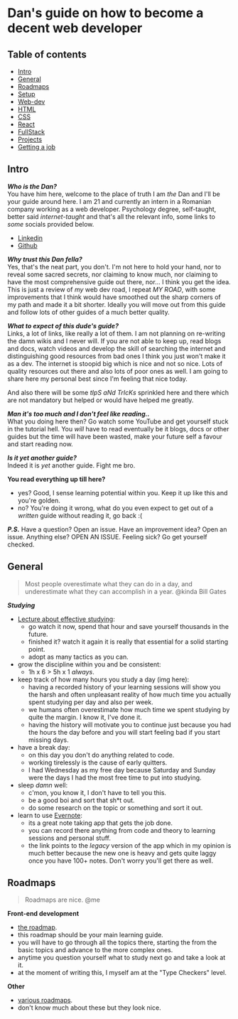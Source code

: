 
# Dan's guide on how to become a decent web developer

## Table of contents
- [Intro](#intro)
- [General](#general)
- [Roadmaps](#roadmaps)
- [Setup](#setup)
- [Web-dev](#web-dev)
- [HTML](#html)
- [CSS](#css)
- [React](#react)
- [FullStack](#fullstack)
- [Projects](#projects)
- [Getting a job](#getting-a-job)

## Intro
***Who is the Dan?***</br>
 You have him here, welcome to the place of truth I am *the* Dan and I'll be your guide around here. I am 21 and currently an intern in a Romanian company working as a web developer. Psychology degree, self-taught, better said *internet-taught* and that's all the relevant info, some links to *some* socials provided below.
 
 - [Linkedin](https://www.linkedin.com/in/dan-lucian-gaina/)
 - [Github](https://github.com/Dan-Lucian)

***Why trust this Dan fella?***</br>
Yes, that's the neat part, you don't. I'm not here to hold your hand, nor to reveal some sacred secrets, nor claiming to know much, nor claiming to have the most comprehensive guide out there, nor... I think you get the idea. This is just a review of *my* web dev road, I repeat *MY ROAD*, with some improvements that I think would have smoothed out the sharp corners of my path and made it a bit shorter. Ideally you will move out from this guide and follow lots of other guides of a much better quality.

***What to expect of this dude's guide?***</br>
Links, a lot of links, like really a lot of them. I am not planning on re-writing the damn wikis and I never will. If you are not able to keep up, read blogs and docs, watch videos and develop the skill of searching the internet and distinguishing good resources from bad ones I think you just won't make it as a dev. The internet is stoopid big which is nice and not so nice. Lots of quality resources out there and also lots of poor ones as well. I am going to share here my personal best since I'm feeling that nice today.

And also there will be some *tIpS aNd TrIcKs* sprinkled here and there which are not mandatory but helped or would have helped me greatly.

***Man it's too much and I don't feel like reading..***</br>
What you doing here then? Go watch some YouTube and get yourself stuck in the tutorial hell. You *will* have to read eventually be it blogs, docs or other guides but the time will have been wasted, make your future self a favour and start reading now.

***Is it yet another guide?***</br>
Indeed it is *yet* another guide. Fight me bro.

**You read everything up till here?**</br>

 - yes? Good, I sense learning potential within you. Keep it up like this and you're golden. 
 - no? You're doing it wrong, what do you even expect to get out of a *written* guide without reading it, go back :(

***P.S.*** Have a question? Open an issue. Have an improvement idea? Open an issue. Anything else? OPEN AN ISSUE. Feeling sick? Go get yourself checked.

## General

> Most people overestimate what they can do in a day, and underestimate what they can accomplish in a year. @kinda Bill Gates

***Studying***
 - [Lecture about effective studying](https://www.youtube.com/watch?v=IlU-zDU6aQ0&t=604s):
	 - go watch it now, spend that hour and save yourself thousands in the future.
	 - finished it? watch it again it is really that essential for a solid starting point.
	 - adopt as many tactics as you can.
- grow the discipline within you and be consistent:
	-  1h x 6 > 5h x 1 *always*.
- keep track of how many hours you study a day (img here):
	- having a recorded history of your learning sessions will show you the harsh and often unpleasant reality of how much time you actually spent studying per day and also per week.
	- we humans often overestimate how much time we spent studying by quite the margin. I know it, I've done it.
	- having the history will motivate you to continue just because you had the hours the day before and you will start feeling bad if you start missing days.
- have a break day:
	- on this day you don't do anything related to code.
	- working tirelessly is the cause of early quitters.
	- I had Wednesday as my free day because Saturday and Sunday were the days I had the most free time to put into studying.
- sleep *damn* well:
	- c'mon, you know it, I don't have to tell you this.
	- be a good boi and sort that sh*t out.
	- do some research on the topic or something and sort it out.
- learn to use [Evernote](https://help.evernote.com/hc/en-us/articles/360052560314-Install-an-older-version-of-Evernote):
	- its a great note taking app that gets the job done.
	- you can record there anything from code and theory to learning sessions and personal stuff.
	- the link points to the *legacy* version of the app which in my opinion is much better because the new one is heavy and gets quite laggy once you have 100+ notes. Don't worry you'll get there as well.


## Roadmaps

> Roadmaps are nice. @me

**Front-end development**
 - [the roadmap](https://roadmap.sh/frontend).
 - this roadmap should be your main learning guide. 
 - you will have to go through all the topics there, starting the from the basic topics and advance to the more complex ones.
 - anytime you question yourself what to study next go and take a look at it.
 - at the moment of writing this, I myself am at the "Type Checkers" level.

**Other**
 - [various roadmaps](https://github.com/kamranahmedse/developer-roadmap).
 - don't know much about these but they look nice.

